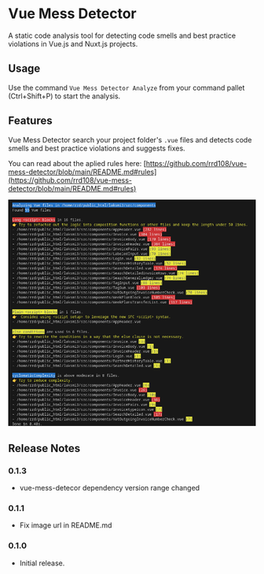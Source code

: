 # Vue Mess Detector

A static code analysis tool for detecting code smells and best practice violations in Vue.js and Nuxt.js projects.

## Usage

Use the command `Vue Mess Detector Analyze` from your command pallet (Ctrl+Shift+P) to start the analysis.

## Features

Vue Mess Detector search your project folder's `.vue` files and detects code smells and best practice violations and suggests fixes.

You can read about the aplied rules here: [https://github.com/rrd108/vue-mess-detector/blob/main/README.md#rules](https://github.com/rrd108/vue-mess-detector/blob/main/README.md#rules)

![Output Image](https://raw.githubusercontent.com/rrd108/vue-mess-detector-vscode/main/images/output.png)

## Release Notes

### 0.1.3

- vue-mess-detecor dependency version range changed

### 0.1.1

- Fix image url in README.md

### 0.1.0

- Initial release.
